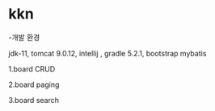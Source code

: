 # kkn
-개발 환경

jdk-11,
tomcat 9.0.12,
intellij ,
gradle 5.2.1,
bootstrap
mybatis

1.board CRUD

2.board paging

3.board search
